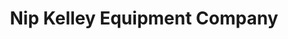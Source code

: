 ---
title: "Nip Kelley Equipment Company"
url: /cape-girardeau/nip-kelley-equipment-company/
shop: tools
---